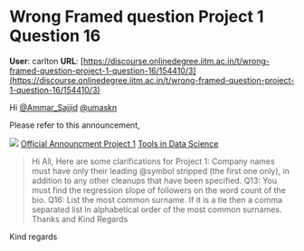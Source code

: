 # Wrong Framed question Project 1 Question 16

**User**: carlton
**URL**: [https://discourse.onlinedegree.iitm.ac.in/t/wrong-framed-question-project-1-question-16/154410/3](https://discourse.onlinedegree.iitm.ac.in/t/wrong-framed-question-project-1-question-16/154410/3)

Hi [@Ammar\_Sajjid](/u/ammar_sajjid) [@umaskn](/u/umaskn)

Please refer to this announcement,

![](https://dub1.discourse-cdn.com/flex013/user_avatar/discourse.onlinedegree.iitm.ac.in/carlton/48/56317_2.png)
[Official Announcment Project 1](https://discourse.onlinedegree.iitm.ac.in/t/official-announcment-project-1/154615) [Tools in Data Science](/c/courses/tds-kb/34)

> Hi All,
> Here are some clarifications for Project 1:
> Company names must have only their leading @symbol stripped (the first one only), in addition to any other cleanups that have been specified.
> Q13: You must find the regression slope of followers on the word count of the bio.
> Q16: List the most common surname. If it is a tie then a comma separated list in alphabetical order of the most common surnames.
> Thanks and Kind Regards

Kind regards
